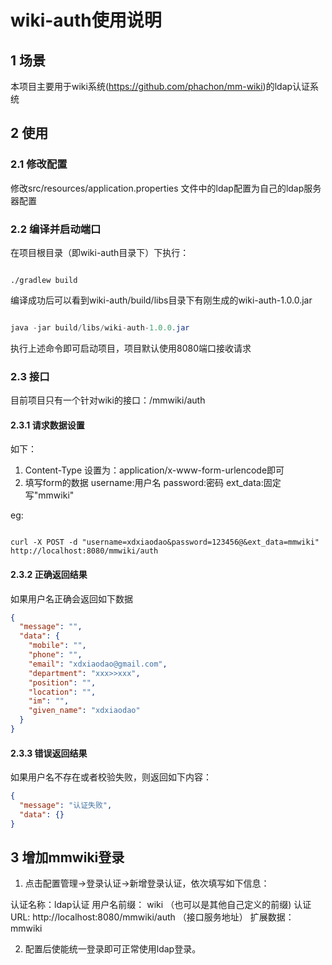 # wiki-auth使用说明

## 1 场景

本项目主要用于wiki系统(https://github.com/phachon/mm-wiki)的ldap认证系统

## 2 使用

### 2.1 修改配置

修改src/resources/application.properties 文件中的ldap配置为自己的ldap服务器配置


### 2.2 编译并启动端口

在项目根目录（即wiki-auth目录下）下执行：

```shell

./gradlew build

```
编译成功后可以看到wiki-auth/build/libs目录下有刚生成的wiki-auth-1.0.0.jar

```java

java -jar build/libs/wiki-auth-1.0.0.jar

```

执行上述命令即可启动项目，项目默认使用8080端口接收请求

### 2.3 接口

目前项目只有一个针对wiki的接口：/mmwiki/auth

#### 2.3.1 请求数据设置
如下：
1. Content-Type 设置为：application/x-www-form-urlencode即可
2. 填写form的数据
   username:用户名
   password:密码
   ext_data:固定写"mmwiki"
   
eg: 
```shell

curl -X POST -d "username=xdxiaodao&password=123456@&ext_data=mmwiki" http://localhost:8080/mmwiki/auth

```
   
#### 2.3.2 正确返回结果
如果用户名正确会返回如下数据

```json
{
  "message": "",
  "data": {
    "mobile": "",
    "phone": "",
    "email": "xdxiaodao@gmail.com",
    "department": "xxx>>xxx",
    "position": "",
    "location": "",
    "im": "",
    "given_name": "xdxiaodao"
  }
}
```

#### 2.3.3 错误返回结果

如果用户名不存在或者校验失败，则返回如下内容：

```json
{
  "message": "认证失败",
  "data": {}
}
```

## 3 增加mmwiki登录

1. 点击配置管理->登录认证->新增登录认证，依次填写如下信息：

认证名称：ldap认证
用户名前缀： wiki （也可以是其他自己定义的前缀)
认证URL: http://localhost:8080/mmwiki/auth  （接口服务地址）
扩展数据：mmwiki

2. 配置后使能统一登录即可正常使用ldap登录。

